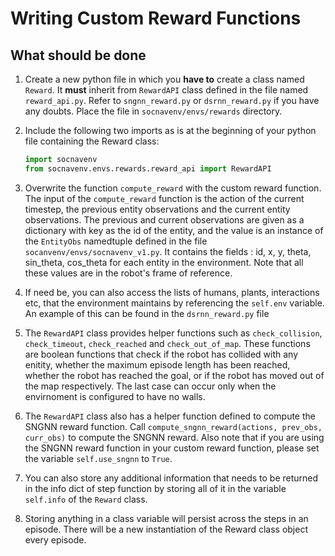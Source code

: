 # Writing Custom Reward Functions

## What should be done
1. Create a new python file in which you **have to** create a class named `Reward`. It **must** inherit from `RewardAPI` class defined in the file named `reward_api.py`. Refer to `sngnn_reward.py` or `dsrnn_reward.py` if you have any doubts. Place the file in `socnavenv/envs/rewards` directory.
2. Include the following two imports as is at the beginning of your python file containing the Reward class:

    ```python
    import socnavenv
    from socnavenv.envs.rewards.reward_api import RewardAPI
    ```
3. Overwrite the function `compute_reward` with the custom reward function. The input of the `compute_reward` function is the action of the current timestep, the previous entity observations and the current entity observations. The previous and current observations are given as a dictionary with key as the id of the entity, and the value is an instance of the `EntityObs` namedtuple defined in the file `socanvenv/envs/socnavenv_v1.py`. It contains the fields : id, x, y, theta, sin_theta, cos_theta for each entity in the environment. Note that all these values are in the robot's frame of reference. 
4. If need be, you can also access the lists of humans, plants, interactions etc, that the environment maintains by referencing the `self.env` variable. An example of this can be found in the `dsrnn_reward.py` file
5. The `RewardAPI` class provides helper functions such as `check_collision`, `check_timeout`, `check_reached` and `check_out_of_map`. These functions are boolean functions that check if the robot has collided with any enitity, whether the maximum episode length has been reached, whether the robot has reached the goal, or if the robot has moved out of the map respectively. The last case can occur only when the envirnoment is configured to have no walls.
6. The `RewardAPI` class also has a helper function defined to compute the SNGNN reward function. Call `compute_sngnn_reward(actions, prev_obs, curr_obs)` to compute the SNGNN reward. Also note that if you are using the SNGNN reward function in your custom reward function, please set the variable `self.use_sngnn` to `True`.
7. You can also store any additional information that needs to be returned in the info dict of step function by storing all of it in the variable `self.info` of the `Reward` class.
8. Storing anything in a class variable will persist across the steps in an episode. There will be a new instantiation of the Reward class object every episode.
